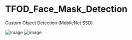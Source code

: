 # TFOD_Face_Mask_Detection
Custom Object Detection (MobileNet SSD)

![image](https://github.com/MollyChen27/TFOD_Face_Mask_Detection/assets/95608691/cd75cde3-c985-4abc-b44d-271de3bf57dc)
![image](https://github.com/MollyChen27/TFOD_Face_Mask_Detection/assets/95608691/bfa7acb6-c575-4c5d-a248-21bfac74e38d)

